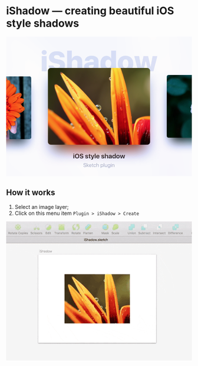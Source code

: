 # iShadow — creating beautiful iOS style shadows

![iShadow](/iShadow.png)

## How it works
1. Select an image layer;
2. Click on this menu item ```Plugin > iShadow > Create```

![New lines](/iShadow.gif)

